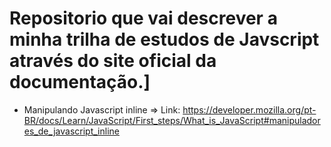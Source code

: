 # Repositorio que vai descrever a minha trilha de estudos de Javscript através do site oficial da documentação.]

- Manipulando Javascript inline  => Link: https://developer.mozilla.org/pt-BR/docs/Learn/JavaScript/First_steps/What_is_JavaScript#manipuladores_de_javascript_inline
